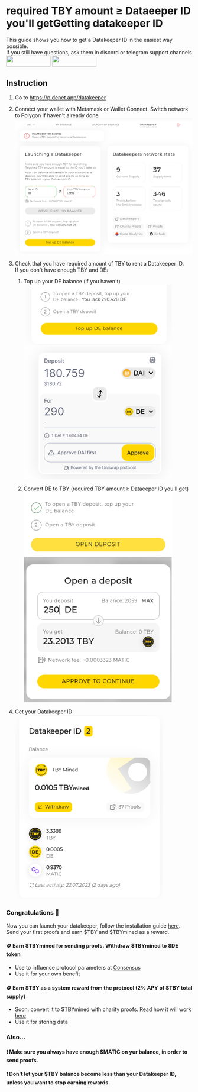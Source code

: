 required TBY amount ≥ Dataeeper ID you'll getGetting datakeeper ID
===============

This guide shows you how to get a Datakeeper ID in the easiest way possible.\
If you still have questions, ask them in discord or telegram support channels
</br><img src="https://img.shields.io/badge/Telegram-2CA5E0?style=for-the-badge&logo=telegram&logoColor=white" height="30" width="120"/> 
<img src="https://img.shields.io/badge/Discord-5865F2?style=for-the-badge&logo=discord&logoColor=white" height="30" width="120"/> 


## Instruction
1. Go to https://p.denet.app/datakeeper 

2. Connect your wallet with Metamask or Wallet Connect. Switch network to Polygon if  haven't already done
</br><img src="imgs/datakeeper_tab.png" width="600"/>

3. Check that you have required amount of TBY to rent a Datakeeper ID.\
    If you don't have enough TBY and DE:
    1. Top up your DE balance (if you haven't)
    </br><img src="imgs/top_up_de_cta.png" width="400"/>
    </br><img src="imgs/top_up_de.png" width="400"/>

    2. Convert DE to TBY (required TBY amount ≥ Dataeeper ID you'll get)
    </br><img src="imgs/de_to_tby_cta.png" width="400"/>
    </br><img src="imgs/de_to_tby.png" width="400"/>

4. Get your Datakeeper ID 
</br><img src="imgs/rented_id.png" width="400"/>

### Congratulations 🎉
Now you can launch your datakeeper, follow the installation guide [here](/readme.md#installation).\
Send your first proofs and earn $TBY and $TBYmined as a reward.
#### 🪙 Earn $TBYmined for sending proofs. Withdraw $TBYmined to $DE token
- Use to influence protocol parameters at [Consensus](https://consensus.denet.app/#welcome_to_consensus)
- Use it for your own benefit

#### 🪙 Earn $TBY as a system reward from the protocol (2% APY of $TBY total supply)
- Soon: convert it to $TBYmined with charity proofs. Read how it will work [here](https://medium.com/denetpro/denet-storage-protocol-v3-to-address-key-challenge-of-decentralization-f19b9041b0fa#:~:text=close%20the%20deposit.-,Charity%20Proof,-%3A%20The%20DeNet)
- Use it for storing data

### Also...
#### ❗️ Make sure you always have enough $MATIC on yur balance, in order to send proofs.
#### ❗️ Don't let your $TBY balance become less than your Datakeeper ID, unless you want to stop earning rewards.
